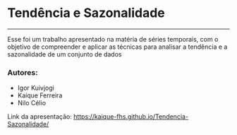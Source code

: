 # Tendência e Sazonalidade

---

Esse foi um trabalho apresentado na matéria de séries temporais, com o objetivo de compreender e aplicar as técnicas para analisar a tendência e a sazonalidade de um conjunto de dados

### Autores: 

- Igor Kuivjogi
- Kaíque Ferreira
- Nilo Célio

Link da apresentação: https://kaique-fhs.github.io/Tendencia-Sazonalidade/
